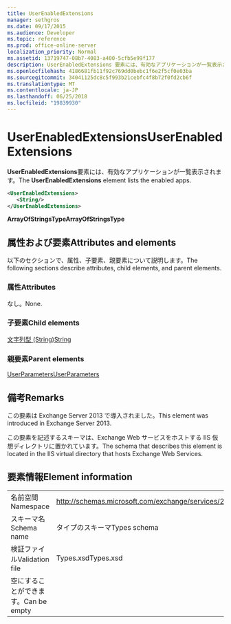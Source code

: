 ```yaml
---
title: UserEnabledExtensions
manager: sethgros
ms.date: 09/17/2015
ms.audience: Developer
ms.topic: reference
ms.prod: office-online-server
localization_priority: Normal
ms.assetid: 13719747-08b7-4083-a400-5cfb5e99f177
description: UserEnabledExtensions 要素には、有効なアプリケーションが一覧表示されます。
ms.openlocfilehash: 4186681fb11f92c769dd0bebc1f6e2f5cf0e03ba
ms.sourcegitcommit: 34041125dc8c5f993b21cebfc4f8b72f0fd2cb6f
ms.translationtype: MT
ms.contentlocale: ja-JP
ms.lasthandoff: 06/25/2018
ms.locfileid: "19839930"
---
```

# <a name="userenabledextensions"></a><span data-ttu-id="b1029-103">UserEnabledExtensions</span><span class="sxs-lookup"><span data-stu-id="b1029-103">UserEnabledExtensions</span></span>

<span data-ttu-id="b1029-104">**UserEnabledExtensions**要素には、有効なアプリケーションが一覧表示されます。</span><span class="sxs-lookup"><span data-stu-id="b1029-104">The **UserEnabledExtensions** element lists the enabled apps.</span></span> 
  
```XML
<UserEnabledExtensions>
   <String/>
</UserEnabledExtensions>
```

 <span data-ttu-id="b1029-105">**ArrayOfStringsType**</span><span class="sxs-lookup"><span data-stu-id="b1029-105">**ArrayOfStringsType**</span></span>
## <a name="attributes-and-elements"></a><span data-ttu-id="b1029-106">属性および要素</span><span class="sxs-lookup"><span data-stu-id="b1029-106">Attributes and elements</span></span>

<span data-ttu-id="b1029-107">以下のセクションで、属性、子要素、親要素について説明します。</span><span class="sxs-lookup"><span data-stu-id="b1029-107">The following sections describe attributes, child elements, and parent elements.</span></span>
  
### <a name="attributes"></a><span data-ttu-id="b1029-108">属性</span><span class="sxs-lookup"><span data-stu-id="b1029-108">Attributes</span></span>

<span data-ttu-id="b1029-109">なし。</span><span class="sxs-lookup"><span data-stu-id="b1029-109">None.</span></span>
  
### <a name="child-elements"></a><span data-ttu-id="b1029-110">子要素</span><span class="sxs-lookup"><span data-stu-id="b1029-110">Child elements</span></span>

[<span data-ttu-id="b1029-111">文字列型 (String)</span><span class="sxs-lookup"><span data-stu-id="b1029-111">String</span></span>](string.md)
  
### <a name="parent-elements"></a><span data-ttu-id="b1029-112">親要素</span><span class="sxs-lookup"><span data-stu-id="b1029-112">Parent elements</span></span>

[<span data-ttu-id="b1029-113">UserParameters</span><span class="sxs-lookup"><span data-stu-id="b1029-113">UserParameters</span></span>](userparameters.md)
  
## <a name="remarks"></a><span data-ttu-id="b1029-114">備考</span><span class="sxs-lookup"><span data-stu-id="b1029-114">Remarks</span></span>

<span data-ttu-id="b1029-115">この要素は Exchange Server 2013 で導入されました。</span><span class="sxs-lookup"><span data-stu-id="b1029-115">This element was introduced in Exchange Server 2013.</span></span>
  
<span data-ttu-id="b1029-116">この要素を記述するスキーマは、Exchange Web サービスをホストする IIS 仮想ディレクトリに置かれています。</span><span class="sxs-lookup"><span data-stu-id="b1029-116">The schema that describes this element is located in the IIS virtual directory that hosts Exchange Web Services.</span></span>
  
## <a name="element-information"></a><span data-ttu-id="b1029-117">要素情報</span><span class="sxs-lookup"><span data-stu-id="b1029-117">Element information</span></span>

|||
|:-----|:-----|
|<span data-ttu-id="b1029-118">名前空間</span><span class="sxs-lookup"><span data-stu-id="b1029-118">Namespace</span></span>  <br/> |http://schemas.microsoft.com/exchange/services/2006/types  <br/> |
|<span data-ttu-id="b1029-119">スキーマ名</span><span class="sxs-lookup"><span data-stu-id="b1029-119">Schema name</span></span>  <br/> |<span data-ttu-id="b1029-120">タイプのスキーマ</span><span class="sxs-lookup"><span data-stu-id="b1029-120">Types schema</span></span>  <br/> |
|<span data-ttu-id="b1029-121">検証ファイル</span><span class="sxs-lookup"><span data-stu-id="b1029-121">Validation file</span></span>  <br/> |<span data-ttu-id="b1029-122">Types.xsd</span><span class="sxs-lookup"><span data-stu-id="b1029-122">Types.xsd</span></span>  <br/> |
|<span data-ttu-id="b1029-123">空にすることができます。</span><span class="sxs-lookup"><span data-stu-id="b1029-123">Can be empty</span></span>  <br/> ||
   

